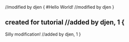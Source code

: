 //modified by djen {
#Hello World!
//modified by djen }

created for tutorial
//added by djen, 1 {
-----------------------------------------------------
Silly modification!
//added by djen, 1 }
